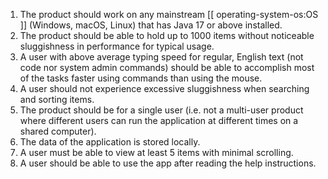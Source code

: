 <!-- markdownlint-disable-file first-line-h1 -->
1. The product should work on any mainstream [[ operating-system-os:OS ]] (Windows, macOS, Linux) that has Java 17 or above installed.
1. The product should be able to hold up to 1000 items without noticeable sluggishness in performance for typical usage.
1. A user with above average typing speed for regular, English text (not code nor system admin commands) should be able to accomplish most of the tasks faster using commands than using the mouse.
1. A user should not experience excessive sluggishness when searching and sorting items.
1. The product should be for a single user (i.e. not a multi-user product where different users can run the application at different times on a shared computer).
1. The data of the application is stored locally.
1. A user must be able to view at least 5 items with minimal scrolling.
1. A user should be able to use the app after reading the help instructions.
